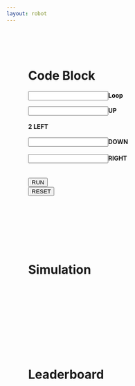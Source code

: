 ```yaml
---
layout: robot
---
```




<div class="container">
<div id="div3" class="shadow" style="padding: 50px; display: inline-block;">
<h1>Code Block</h1>
<div class="loop-block">
    <p style="color: black; text-align: left;"><input id="loop" class="block-input"><b>Loop</b></p>
    <div class="up-block"><input id="up" class="block-input"><label class="label-block"><b>UP</b></label></div><br>
    <div class="left-block"><label class="label-block"><b>2 LEFT</b></label></div><br>
    <div class="down-block"><input id="down" class="block-input"><label class="label-block"><b>DOWN</b></label></div><br>
    <div class="right-block"><input id="right" class="block-input"><label class="label-block"><b>RIGHT</b></label></div><br>
</div>
<br>
<button id="runner" onclick="run()">RUN</button>
<form action="{{ site.baseurl }}/robot4">
    <button type="submit">RESET</button>
</form>
</div>
<div id="div4" class="shadow" style="padding: 50px;">
<h1>Simulation</h1>
<div style="padding: 25px">
    <canvas id="sim" width="250" height="250" style="background: white;">
    </canvas>
</div>
</div>
</div>
<div id="div3" class="shadow" style="padding: 50px;">
  <h1>Leaderboard</h1>
  <div style="padding: 25px">
    <ul id="leaderboard"></ul>
  </div>
</div>
<script>
  fetch('http://127.0.0.1:8687/api/users/', {
  method: 'PUT',
  headers: { 'Content-Type': 'application/json' },
  body: JSON.stringify({ name: person, level: parseInt(localStorage.getItem('level')) || 1 })
})
</script>

<script>
var runner = document.getElementById("runner");
var sim = document.getElementById("sim");
var ctx = sim.getContext("2d");
var canvasWidth = sim.width;
var canvasHeight = sim.height;
var squareSize = 50;
var squareX = 200;
var squareY = 200;
var barX1 = 150;
var barX2 = 150;
var barX3 = 50;
var barX4 = 50;
var barX5 = 50;
var barX6 = 50;
var barX7 = 150;
var barX8 = 150;
var barY1 = 200;
var barY2 = 150;
var barY3 = 150;
var barY4 = 200;
var barY5 = 0;
var barY6 = 50;
var barY7 = 0;
var barY8 = 50;
let winCheck = 0;


function draw() {
    ctx.clearRect(0, 0, canvasWidth, canvasHeight);
    ctx.beginPath();
    ctx.fillStyle = "rgb(0, 0, 0)";
    ctx.fillRect(squareX, squareY, squareSize, squareSize);
    ctx.fill();
    ctx.closePath();

    //barrier
    ctx.beginPath();
    ctx.fillStyle = "rgb(255, 0, 0)";
    ctx.fillRect(barX1, barY1, 50, 50);
    ctx.fillRect(barX2, barY2, 50, 50);
    ctx.fillRect(barX3, barY3, 50, 50);
    ctx.fillRect(barX4, barY4, 50, 50);
    ctx.fillRect(barX5, barY5, 50, 50);
    ctx.fillRect(barX6, barY6, 50, 50);
    ctx.fillRect(barX7, barY7, 50, 50);
    ctx.fillRect(barX8, barY8, 50, 50);
    ctx.fill();
    ctx.closePath();

    //end point
    ctx.beginPath();
    ctx.fillStyle = "yellow";
    ctx.arc(25, 225, 10, 0, 2 * Math.PI);
    ctx.fill();
    ctx.closePath();
}

function collide() {
    if (squareX == barX1 && squareY == barY1) {
        squareX = 200;
        squareY = 200;
        console.log("collide");
        return;
    }
    if (squareX == barX2 && squareY == barY2) {
        squareX = 200;
        squareY = 200;
        console.log("collide");
        return;
    }
    if (squareX == barX3 && squareY == barY3) {
        squareX = 200;
        squareY = 200;
        console.log("collide");
        return;
    }
    if (squareX == barX4 && squareY == barY4) {
        squareX = 200;
        squareY = 200;
        console.log("collide");
        return;
    }
    if (squareX == barX5 && squareY == barY5) {
        squareX = 200;
        squareY = 200;
        console.log("collide");
        return;
    }
    if (squareX == barX6 && squareY == barY6) {
        squareX = 200;
        squareY = 200;
        console.log("collide");
        return;
    }
    if (squareX == barX7 && squareY == barY7) {
        squareX = 200;
        squareY = 200;
        console.log("collide");
        return;
    }
    if (squareX == barX8 && squareY == barY8) {
        squareX = 200;
        squareY = 200;
        console.log("collide");
        return;
    }
    return;
}



// This function reads input values from the HTML document, creates an array of movements based on the input, 
// and uses setInterval to execute each movement in sequence at a delay of 800 milliseconds.
function run() {
    // Read input values from the HTML document and convert them to integers.
    var UPinput = parseInt(document.getElementById("up").value);
    var DOWNinput = parseInt(document.getElementById("down").value);
    var LEFTinput = 2;
    var RIGHTinput = parseInt(document.getElementById("right").value);
    var looper = parseInt(document.getElementById("loop").value);

    runner.style.opacity = 0;
    

    // Create an array to hold the movements.
    let movements = [];

    // Push 'up' movements to the array.
    for (let l = 0; l < looper; l++) {
        for (let k = 0; k < UPinput; k++) {
            movements.push(up);
        }

        for (let a = 0; a < LEFTinput; a++) {
            movements.push(left);
        }

        // Push 'down' movements to the array.
        for (let i = 0; i < DOWNinput; i++) {
            movements.push(down);
        }


        // Push 'right' movements to the array.
        for (let c = 0; c < RIGHTinput; c++) {
            movements.push(right);
        }
    }


    // Set the initial index to 0 and execute each movement in sequence with a delay of 800 milliseconds.
    let index = 0;
    let intervalId = setInterval(() => {
        // If the end of the movements array has been reached, stop executing movements.
        if (index >= movements.length) {
            clearInterval(intervalId);
            win(); // Call the win function.
            return;
        }
        movements[index](); // Execute the movement at the current index.
        index++; // Increment the index.
    }, 800);
}

function win() {
  if (squareX == 0 && squareY == 200) {
    let person = prompt("Please enter your name:");
    let password = prompt("Please enter your password:");
    if (person != null && password != null) {
      fetch('http://127.0.0.1:8687/api/users/win', {
        method: 'POST',
        headers: { 'Content-Type': 'application/json' },
        body: JSON.stringify({ name: person, password: password })
      })
        .then(response => response.json())
        .then(data => {
          console.log(data);
          displayLeaderboard();
        })
        .catch(error => {
          console.error('Error:', error);
        });
    }

    // increase the player's level by 1
    let level = parseInt(localStorage.getItem('level')) || 1;
    level += 1;
    localStorage.setItem('level', level);
  }
}

function displayLeaderboard() {
  fetch('http://127.0.0.1:8687/api/users/')
    .then(response => response.json())
    .then(data => {
      const leaderboard = document.getElementById("leaderboard");
      leaderboard.innerHTML = '';
      data.forEach(player => {
        const listItem = document.createElement('li');
        listItem.innerText = `${player.name}: Score ${player.score}`;
        leaderboard.appendChild(listItem);
      });
    })
    .catch(error => {
      console.error('Error:', error);
    });
}



displayLeaderboard();


function right() {
    squareX += squareSize;

    // Check if the square hits the right wall
    if (squareX + squareSize > canvasWidth) {
        squareX = canvasWidth - squareSize;
    }
    collide();
    console.log("right")
}

function left() {
    squareX -= squareSize;
    // Check if the square hits the left wall
    if (squareX < 0) {
        squareX = 0;
    }
    collide();
    console.log("left")
}

function up() {
    squareY -= squareSize;
    // Check if the square hits the top wall
    if (squareY < 0) {
        squareY = 0;
    }
    collide();
    console.log("up")
}

function down() {
    squareY += squareSize;
    // Check if the square hits the bottom wall
    if (squareY + squareSize > canvasHeight) {
        squareY = canvasHeight - squareSize;
    }
    collide();
    console.log("down")
}

setInterval(draw, 10);


</script>

